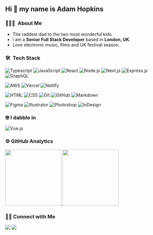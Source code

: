 ## Hi 👋 my name is Adam Hopkins

### 👨🏽‍💻 &nbsp;About Me

- The raddest dad to the two most wonderful kids.
- I am a **Senior Full Stack Developer** based in **London, UK**.
- Love electronic music, films and UK festival season.

### 🛠 &nbsp;Tech Stack

![Typescript](https://img.shields.io/badge/-Typescript-05122A?style=flat&logo=typescript)
![JavaScript](https://img.shields.io/badge/-JavaScript-05122A?style=flat&logo=javascript)
![React](https://img.shields.io/badge/-React-05122A?style=flat&logo=react)
![Node.js](https://img.shields.io/badge/-Node.js-05122A?style=flat&logo=node.js) 
![Next.js](https://img.shields.io/badge/-Next.js-05122A?style=flat&logo=next.js) 
![Express.js](https://img.shields.io/badge/-Express.js-05122A?style=flat&logo=express&logoColor=092E20)
![GraphQL](https://img.shields.io/badge/-GraphQL-05122A?style=flat&logo=graphql)

![AWS](https://img.shields.io/badge/-AWS-05122A?style=flat&logo=amazon)
![Vercel](https://img.shields.io/badge/-Vercel-05122A?style=flat&logo=vercel)
![Netlify](https://img.shields.io/badge/-Netlify-05122A?style=flat&logo=netlify)

![HTML](https://img.shields.io/badge/-HTML-05122A?style=flat&logo=HTML5)
![CSS](https://img.shields.io/badge/-CSS-05122A?style=flat&logo=CSS3&logoColor=1572B6)
![Git](https://img.shields.io/badge/-Git-05122A?style=flat&logo=git)
![GitHub](https://img.shields.io/badge/-GitHub-05122A?style=flat&logo=github)
![Markdown](https://img.shields.io/badge/-Markdown-05122A?style=flat&logo=markdown)

![Figma](https://img.shields.io/badge/-Figma-05122A?style=flat&logo=figma)
![Illustrator](https://img.shields.io/badge/-Illustrator-05122A?style=flat&logo=adobe-illustrator)
![Photoshop](https://img.shields.io/badge/-Photoshop-05122A?style=flat&logo=adobe-photoshop)
![InDesign](https://img.shields.io/badge/-InDesign-05122A?style=flat&logo=adobe-indesign)

### 🤓 I dabble in
![Vue.js](https://img.shields.io/badge/-Vue-05122A?style=flat&logo=vue.js)

### ⚙️ GitHub Analytics

<p>
<a href="https://github.com/joelpierre">
  <img height="180em" src="https://github-readme-stats-eight-theta.vercel.app/api?username=joelpierre&show_icons=true&theme=algolia&include_all_commits=true&count_private=true"/>

  <img height="180em" src="https://github-readme-stats-eight-theta.vercel.app/api/top-langs/?username=joelpierre&layout=compact&langs_count=6&theme=algolia"/>
</a>
</p>

### 🤝🏻 Connect with Me

<p>
<a href="https://www.linkedin.com/in/adamhopkins1989/"><img src="https://img.shields.io/badge/-Adam Hopkins-0077B5?style=flat&logo=Linkedin&logoColor=white"/></a>
<a href="mailto:adanhopkins87@gmail.com"><img src="https://img.shields.io/badge/-Email me-1769FF?style=flat&logo=gmail&logoColor=white"/></a>
</p>
